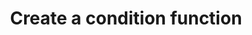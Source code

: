 ---
title: Create a condition function
redirect_to:
  - https://www.ibm.com/support/knowledgecenter/SS7P7S_ind/watson-assistant-solutions/knowledge/create-condition-function.html
---